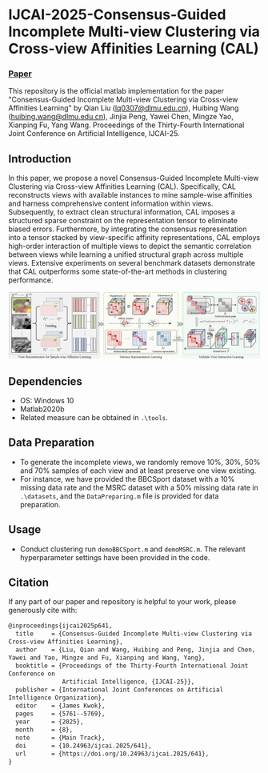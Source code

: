 # IJCAI-2025-Consensus-Guided Incomplete Multi-view Clustering via Cross-view Affinities Learning (CAL)

### [Paper]()
This repository is the official matlab implementation for the paper "Consensus-Guided Incomplete Multi-view Clustering via Cross-view Affinities Learning" by Qian Liu (lq0307@dlmu.edu.cn), Huibing Wang (huibing.wang@dlmu.edu.cn), Jinjia Peng, Yawei Chen, Mingze Yao, Xianping Fu, Yang Wang. Proceedings of the Thirty-Fourth International Joint Conference on Artificial Intelligence, IJCAI-25.

## Introduction
In this paper, we propose a novel Consensus-Guided Incomplete Multi-view Clustering via Cross-view Affinities Learning (CAL). Specifically, CAL reconstructs views with available instances to mine sample-wise affinities and harness comprehensive content information within views. Subsequently, to extract clean structural information, CAL imposes a structured sparse constraint on the representation tensor to eliminate biased errors. Furthermore, by integrating the consensus representation into a tensor stacked by view-specific affinity representations, CAL employs high-order interaction of multiple views to depict the semantic correlation between views while learning a unified structural graph across multiple views. Extensive experiments on several benchmark datasets demonstrate that CAL outperforms some state-of-the-art methods in clustering performance.

![flowchart](doc/flowchart.png)

## Dependencies
* OS: Windows 10
* Matlab2020b
* Related measure can be obtained in `.\tools`.

## Data Preparation
+ To generate the incomplete views, we randomly remove 10\%, 30\%, 50\% and 70% samples of each view and at least preserve one view existing.
+ For instance, we have provided the BBCSport dataset with a 10% missing data rate and the MSRC dataset with a 50% missing data rate in `.\datasets`, and the `DataPreparing.m` file is provided for data preparation.

## Usage
+ Conduct clustering
  run `demoBBCSport.m` and `demoMSRC.m`. The relevant hyperparameter settings have been provided in the code.

##  Citation
If any part of our paper and repository is helpful to your work, please generously cite with:

```
@inproceedings{ijcai2025p641,
  title     = {Consensus-Guided Incomplete Multi-view Clustering via Cross-view Affinities Learning},
  author    = {Liu, Qian and Wang, Huibing and Peng, Jinjia and Chen, Yawei and Yao, Mingze and Fu, Xianping and Wang, Yang},
  booktitle = {Proceedings of the Thirty-Fourth International Joint Conference on
               Artificial Intelligence, {IJCAI-25}},
  publisher = {International Joint Conferences on Artificial Intelligence Organization},
  editor    = {James Kwok},
  pages     = {5761--5769},
  year      = {2025},
  month     = {8},
  note      = {Main Track},
  doi       = {10.24963/ijcai.2025/641},
  url       = {https://doi.org/10.24963/ijcai.2025/641},
}
```
